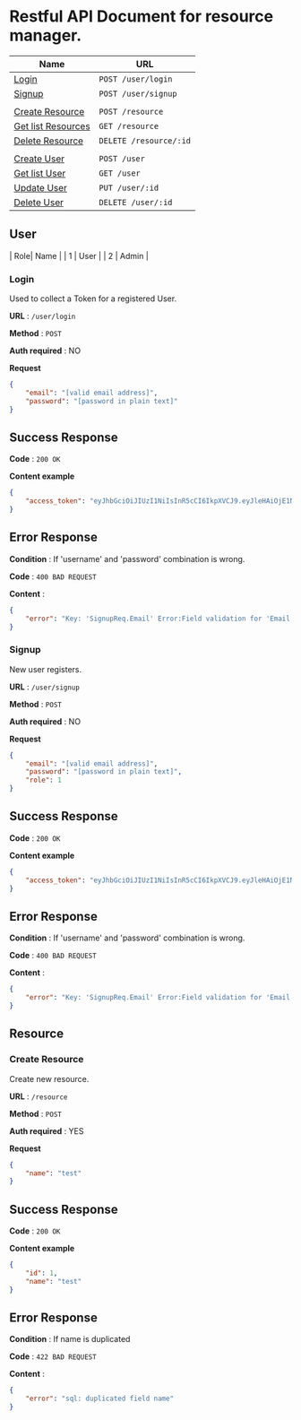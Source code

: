 # Restful API Document for resource manager.

| Name | URL |
| -----| --- |
|[Login](#login) | `POST /user/login`|
|[Signup](#signup)|  `POST /user/signup`|
| | |
|[Create Resource](#create-resource) | `POST /resource` |
|[Get list Resources](#get-list-resources) | `GET /resource` |
|[Delete Resource](#delete-resource) | `DELETE /resource/:id` |
| | |
|[Create User](#create-user) | `POST /user` |
|[Get list User](#get-list-user) | `GET /user` |
|[Update User](#update-user) | `PUT /user/:id` | 
|[Delete User](#delete-user) | `DELETE /user/:id` |



## User 

| Role| Name  |
| 1   | User  |
| 2   | Admin |

### Login

Used to collect a Token for a registered User.

**URL** : `/user/login`

**Method** : `POST`

**Auth required** : NO

**Request**

```json
{
    "email": "[valid email address]",
    "password": "[password in plain text]"
}
```

## Success Response

**Code** : `200 OK`

**Content example**

```json
{
    "access_token": "eyJhbGciOiJIUzI1NiIsInR5cCI6IkpXVCJ9.eyJleHAiOjE1NzA1MTIxODgsImlhdCI6MTU2OTkwNzM4OCwic3ViIjoiMSIsInJvbGUiOjF9.1rs_Tq0eb3RndHRPq2hK2c_K840_aHLGHzPk9Nuq3bI"
}
```

## Error Response

**Condition** : If 'username' and 'password' combination is wrong.

**Code** : `400 BAD REQUEST`

**Content** :

```json
{
    "error": "Key: 'SignupReq.Email' Error:Field validation for 'Email' failed on the 'email' tag"
}
```




### Signup

New user registers.

**URL** : `/user/signup`

**Method** : `POST`

**Auth required** : NO

**Request**

```json
{
    "email": "[valid email address]",
    "password": "[password in plain text]",
    "role": 1
}
```

## Success Response

**Code** : `200 OK`

**Content example**

```json
{
    "access_token": "eyJhbGciOiJIUzI1NiIsInR5cCI6IkpXVCJ9.eyJleHAiOjE1NzA1MTIxODgsImlhdCI6MTU2OTkwNzM4OCwic3ViIjoiMSIsInJvbGUiOjF9.1rs_Tq0eb3RndHRPq2hK2c_K840_aHLGHzPk9Nuq3bI"
}
```

## Error Response

**Condition** : If 'username' and 'password' combination is wrong.

**Code** : `400 BAD REQUEST`

**Content** :

```json
{
    "error": "Key: 'SignupReq.Email' Error:Field validation for 'Email' failed on the 'email' tag"
}
```






## Resource 

### Create Resource

Create new resource.

**URL** : `/resource`

**Method** : `POST`

**Auth required** : YES

**Request**

```json
{
	"name": "test"
}
```

## Success Response

**Code** : `200 OK`

**Content example**

```json
{
    "id": 1,
    "name": "test"
}
```

## Error Response

**Condition** : If name is duplicated

**Code** : `422 BAD REQUEST`

**Content** :

```json
{
    "error": "sql: duplicated field name"
}
```

